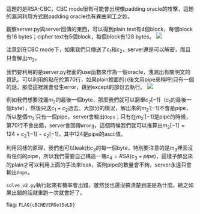 這題的是RSA-CBC，CBC mode很有可能會出現像padding oracle的攻擊，這題的漏洞利用方式跟padding oracle也有異曲同工之妙。

觀察server.py與server回傳的東西，可以得到plain text有4個block，每個block有16 bytes；cipher text有5個block，每個block有128 bytes。
![](https://i.imgur.com/IizQVVU.png)

注意到在CBC mode下，如果我們只傳送了$c_1$和$c_2$，server還是可以解密，而且只會解出$m_2$。

我們要利用的是server.py裡面的use函數來作為一個oracle，洩漏出有關明文的資訊。可以利用的點在於第70行，如果plain裡面的`|`(後文用pipe來稱呼)只有一個的話，那麼這裡就會發生error，跳到except的部份去執行。
![](https://i.imgur.com/4YAOPfw.png)

例如我們想要洩漏$m_2$的最後一個byte，那麼我們就可以窮舉$c_2[-1]$（$c_1$的最後一個byte），然後只送$c_1+c_2$過去。大部分的情況，解出來的$m_2'[-1]$不會是pipe，所以整個$m_2'$只有一個pipe，server會輸出`Oops`；只有在$m_2'[-1]$是pipe的時候，第70行不會出錯，server會回傳`Wrong`，這個時候我們就可以推算出$m_2[-1]=124+c_2'[-1]-c_2[-1]$，其中124是pipe的ascii值。

利用同樣的原理，我們也可以leak出$c_3$的每一個byte，特別要注意的是$m_3$裡面沒有任何的pipe，所以我們需要自己構造一塊$c_4=RSA(c_3+pipe)$，這樣子解出來的plain才可以利用上面的手法來leak，否則pipe的數量會不夠，server永遠只會輸出`Oops`。

`solve_v2.py`執行起來有機率會出錯，雖然我也還沒搞清楚到底是為什麼。總之如果出錯的話就重跑一次就會好了。

flag: `FLAG{cBCNEVERGetSoLD}`

